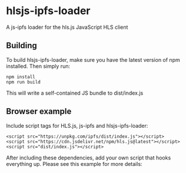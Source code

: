 # hlsjs-ipfs-loader
A js-ipfs loader for the hls.js JavaScript HLS client

## Building

To build hlsjs-ipfs-loader,  make sure you have the latest version of npm
installed. Then simply run:
```
npm install
npm run build
```

This will write a self-contained JS bundle to dist/index.js

## Browser example
Include script tags for HLS.js, js-ipfs and hlsjs-ipfs-loader:
```
<script src="https://unpkg.com/ipfs/dist/index.js"></script>
<script src="https://cdn.jsdelivr.net/npm/hls.js@latest"></script>
<script src="dist/index.js"></script>
```

After including these dependencies, add your own script that hooks everything
up. Please see this example for more details: 
